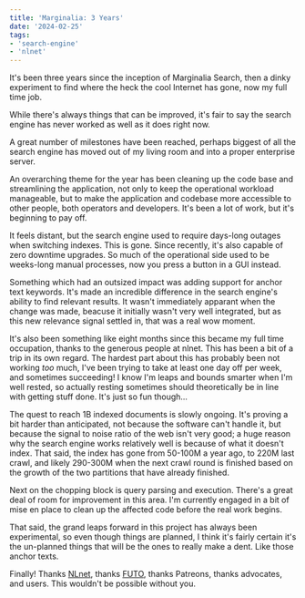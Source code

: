 ```yaml
---
title: 'Marginalia: 3 Years'
date: '2024-02-25'
tags: 
- 'search-engine'
- 'nlnet'
---
```


It's been three years since the inception of Marginalia Search, then
a dinky experiment to find where the heck the cool Internet has gone, 
now my full time job. 

While there's always things that can be improved, it's fair to say
the search engine has never worked as well as it does right now. 

A great number of milestones have been reached, perhaps biggest 
of all the search engine has moved out of my living room and into 
a proper enterprise server.

An overarching theme for the year has been cleaning up the code 
base and streamlining the application, not only to keep the
operational workload manageable, but to make the application and
codebase more accessible to other people, both operators and 
developers.  It's been a lot of work, but it's beginning to pay 
off.  

It feels distant, but the search engine used to require days-long outages when switching
indexes.  This is gone.  Since recently, it's also capable of zero
downtime upgrades.  So much of the operational side used to be weeks-long
manual processes, now you press a button in a GUI instead. 

Something which had an outsized impact was adding support for 
anchor text keywords.  It's made an incredible difference in 
the search engine's ability to find relevant results.  It wasn't 
immediately apparant when the change was made, beacuse it initially 
wasn't very well integrated, but as this new relevance signal settled 
in, that was a real wow moment.

It's also been something like eight months since this became my full
time occupation, thanks to the generous people at nlnet.
This has been a bit of a trip in its own regard. The hardest part 
about this has probably been not working *too* much, I've been trying to 
take at least one day off per week, and sometimes succeeding!  I know I'm
leaps and bounds smarter when I'm well rested, so actually resting sometimes
should theoretically be in line with getting stuff done.  It's just so fun 
though...  

The quest to reach 1B indexed documents is slowly ongoing.  It's proving
a bit harder than anticipated, not because the software can't handle it, 
but because the signal to noise ratio of the web isn't very good; a huge
reason why the search engine works relatively well is because of what it 
doesn't index.  That said, the index has gone from 50-100M a year ago, 
to 220M last crawl, and likely 290-300M when the next crawl round is finished
based on the growth of the two partitions that have already finished. 

Next on the chopping block is query parsing and execution.  There's a great
deal of room for improvement in this area.  I'm currently engaged in a bit 
of mise en place to clean up the affected code before the real work begins.

That said, the grand leaps forward in this project has always been experimental, 
so even though things are planned, I think it's fairly certain it's the un-planned 
things that will be the ones to really make a dent.  Like those anchor texts. 

Finally! Thanks [NLnet](https://www.nlnet.nl), thanks [FUTO](https://www.futo.org/), 
thanks Patreons, thanks advocates, and users.  This wouldn't be possible without you.